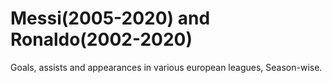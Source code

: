 # Messi(2005-2020) and Ronaldo(2002-2020)

Goals, assists and appearances in various european leagues, Season-wise.
